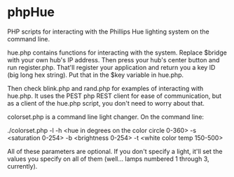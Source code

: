 phpHue
======

PHP scripts for interacting with the Phillips Hue lighting system on the command line.

hue.php contains functions for interacting with the system. Replace $bridge with your own hub's IP address. Then press your hub's center button and run register.php. That'll register your application and return you a key ID (big long hex string). Put that in the $key variable in hue.php.

Then check blink.php and rand.php for examples of interacting with hue.php. It uses the PEST php REST client for ease of communication, but as a client of the hue.php script, you don't need to worry about that.

colorset.php is a command line light changer. On the command line:

./colorset.php -l <lightnumber> -h <hue in degrees on the color circle 0-360> -s <saturation 0-254> -b <brightness 0-254> -t <white color temp 150-500> 

All of these parameters are optional. If you don't specify a light, it'll set the values you specify on all of them (well... lamps numbered 1 through 3, currently).